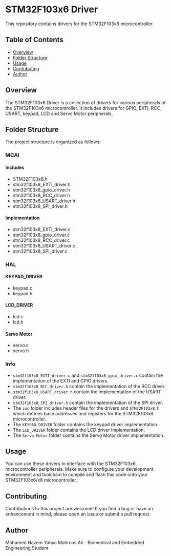 # STM32F103x6 Driver

This repository contains drivers for the STM32F103x6 microcontroller.

## Table of Contents

- [Overview](#overview)
- [Folder Structure](#folder-structure)
- [Usage](#usage)
- [Contributing](#contributing)
- [Author](#author)

## Overview

The STM32F103x6 Driver is a collection of drivers for various peripherals of the STM32F103x6 microcontroller. It includes drivers for GPIO, EXTI, RCC, USART, keypad, LCD and Servo Motor peripherals.

## Folder Structure

The project structure is organized as follows:
### MCAl
#### Includes
- STM32F103x8.h
- stm32f103x8_EXTI_driver.h
- stm32f103x8_gpio_driver.h
- stm32f103x8_RCC_driver.h
- stm32f103x8_USART_driver.h
- stm32f103x8_SPI_driver.h
#### Implementation
- stm32f103x8_EXTI_driver.c
- stm32f103x8_gpio_driver.c
- stm32f103x8_RCC_driver.c
- stm32f103x8_USART_driver.c
- stm32f103x8_SPI_driver.c


### HAL
#### KEYPAD_DRIVER
- keypad.c
- keypad.h
#### LCD_DRIVER
- lcd.c
- lcd.h
#### Servo Motor
- servo.c
- servo.h

### Info

- `stm32f103x8_EXTI_driver.c` and `stm32f103x8_gpio_driver.c` contain the implementation of the EXTI and GPIO drivers.
- `stm32f103x8_RCC_driver.h` contain the implementation of the RCC driver.
- `stm32f103x8_USART_driver.h` contain the implementation of the USART driver.
- `stm32f103x8_SPI_driver.h` contain the implementation of the SPI driver.
- The `inc` folder includes header files for the drivers and `STM32F103x8.h` which defines base addresses and registers for the STM32F103x6 microcontroller.
- The `KEYPAD_DRIVER` folder contains the keypad driver implementation.
- The `LCD_DRIVER` folder contains the LCD driver implementation.
- The `Servo Motor` folder contains the Servo Motor driver implementation.


## Usage

You can use these drivers to interface with the STM32F103x6 microcontroller peripherals.
Make sure to configure your development environment and toolchain to compile and flash this code onto your STM32F103x6/x8 microcontroller.

## Contributing
Contributions to this project are welcome! If you find a bug or have an enhancement in mind, please open an issue or submit a pull request.

## Author
Mohamed Hazem Yahya Mahrous Ali - Biomedical and Embedded Engineering Student